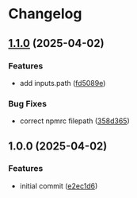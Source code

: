 # Changelog

## [1.1.0](https://github.com/buka-inc/actions.setup-npm-registry/compare/v1.0.0...v1.1.0) (2025-04-02)


### Features

* add inputs.path ([fd5089e](https://github.com/buka-inc/actions.setup-npm-registry/commit/fd5089e9da83926ef2d4811fca860db4b6ae34bb))


### Bug Fixes

* correct npmrc filepath ([358d365](https://github.com/buka-inc/actions.setup-npm-registry/commit/358d365cbc5ca617795763efa76e2247ba8e045e))

## 1.0.0 (2025-04-02)


### Features

* initial commit ([e2ec1d6](https://github.com/buka-inc/actions.setup-npm-registry/commit/e2ec1d6fe00d5d8a8d56c1dcc5259d43889cbfb3))
